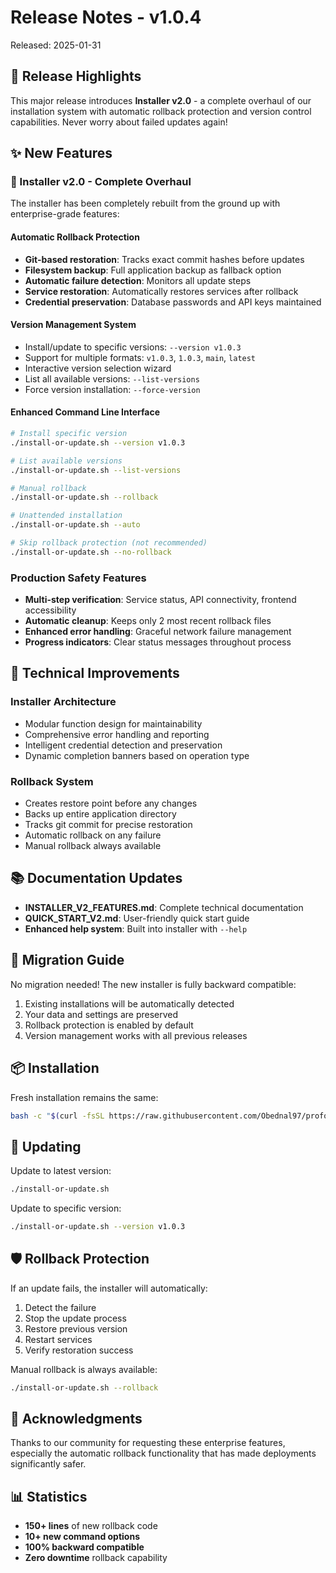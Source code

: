 # Release Notes - v1.0.4

Released: 2025-01-31

## 🎯 Release Highlights

This major release introduces **Installer v2.0** - a complete overhaul of our installation system with automatic rollback protection and version control capabilities. Never worry about failed updates again!

## ✨ New Features

### 🚀 Installer v2.0 - Complete Overhaul

The installer has been completely rebuilt from the ground up with enterprise-grade features:

#### Automatic Rollback Protection
- **Git-based restoration**: Tracks exact commit hashes before updates
- **Filesystem backup**: Full application backup as fallback option  
- **Automatic failure detection**: Monitors all update steps
- **Service restoration**: Automatically restores services after rollback
- **Credential preservation**: Database passwords and API keys maintained

#### Version Management System
- Install/update to specific versions: `--version v1.0.3`
- Support for multiple formats: `v1.0.3`, `1.0.3`, `main`, `latest`
- Interactive version selection wizard
- List all available versions: `--list-versions`
- Force version installation: `--force-version`

#### Enhanced Command Line Interface
```bash
# Install specific version
./install-or-update.sh --version v1.0.3

# List available versions
./install-or-update.sh --list-versions

# Manual rollback
./install-or-update.sh --rollback

# Unattended installation
./install-or-update.sh --auto

# Skip rollback protection (not recommended)
./install-or-update.sh --no-rollback
```

### Production Safety Features

- **Multi-step verification**: Service status, API connectivity, frontend accessibility
- **Automatic cleanup**: Keeps only 2 most recent rollback files
- **Enhanced error handling**: Graceful network failure management
- **Progress indicators**: Clear status messages throughout process

## 🔧 Technical Improvements

### Installer Architecture
- Modular function design for maintainability
- Comprehensive error handling and reporting
- Intelligent credential detection and preservation
- Dynamic completion banners based on operation type

### Rollback System
- Creates restore point before any changes
- Backs up entire application directory
- Tracks git commit for precise restoration
- Automatic rollback on any failure
- Manual rollback always available

## 📚 Documentation Updates

- **INSTALLER_V2_FEATURES.md**: Complete technical documentation
- **QUICK_START_V2.md**: User-friendly quick start guide
- **Enhanced help system**: Built into installer with `--help`

## 🔄 Migration Guide

No migration needed! The new installer is fully backward compatible:

1. Existing installations will be automatically detected
2. Your data and settings are preserved
3. Rollback protection is enabled by default
4. Version management works with all previous releases

## 📦 Installation

Fresh installation remains the same:
```bash
bash -c "$(curl -fsSL https://raw.githubusercontent.com/Obednal97/profolio/main/install-or-update.sh)"
```

## 🔄 Updating

Update to latest version:
```bash
./install-or-update.sh
```

Update to specific version:
```bash
./install-or-update.sh --version v1.0.3
```

## 🛡️ Rollback Protection

If an update fails, the installer will automatically:
1. Detect the failure
2. Stop the update process
3. Restore previous version
4. Restart services
5. Verify restoration success

Manual rollback is always available:
```bash
./install-or-update.sh --rollback
```

## 🙏 Acknowledgments

Thanks to our community for requesting these enterprise features, especially the automatic rollback functionality that has made deployments significantly safer.

## 📊 Statistics

- **150+ lines** of new rollback code
- **10+ new command options**
- **100% backward compatible**
- **Zero downtime** rollback capability 